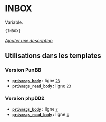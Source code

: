# INBOX


Variable.

```html
{INBOX}
```

[*Ajouter une description*](https://fa-tvars.appspot.com/var/INBOX)

## Utilisations dans les templates

### Version PunBB
* __[`privmsgs_body`](../tpl/var/punbb/privmsgs_body.md#readme) :__ ligne [`23`](../tpl/src/punbb/privmsgs_body.tpl#L23)
* __[`privmsgs_read_body`](../tpl/var/punbb/privmsgs_read_body.md#readme) :__ ligne [`23`](../tpl/src/punbb/privmsgs_read_body.tpl#L23)

### Version phpBB2
* __[`privmsgs_body`](../tpl/var/subsilver/privmsgs_body.md#readme) :__ ligne [`7`](../tpl/src/subsilver/privmsgs_body.tpl#L7)
* __[`privmsgs_read_body`](../tpl/var/subsilver/privmsgs_read_body.md#readme) :__ ligne [`4`](../tpl/src/subsilver/privmsgs_read_body.tpl#L4)